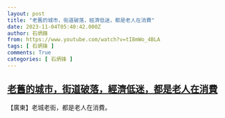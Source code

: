 ```yaml
---
layout: post
title: "老舊的城市，街道破落，經濟低迷，都是老人在消費"
date: 2023-11-04T05:40:42.000Z
author: 石炳鋒
from: https://www.youtube.com/watch?v=tI8mWo_4BLA
tags: [ 石炳锋 ]
comments: True
categories: [ 石炳锋 ]
---
```

<!--1699076442000-->
[老舊的城市，街道破落，經濟低迷，都是老人在消費](https://www.youtube.com/watch?v=tI8mWo_4BLA)
------

<div>
【廣東】老城老街，都是老人在消費。
</div>

